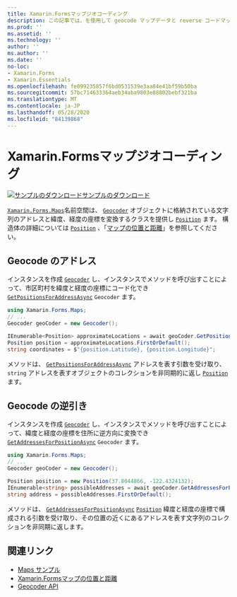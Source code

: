 ```yaml
---
title: Xamarin.Formsマップジオコーディング
description: この記事では、を使用して geocode マップデータと reverse コードマップデータを逆にする方法について説明し Xamarin.Forms ます。Geocoder クラスをマップします。
ms.prod: ''
ms.assetid: ''
ms.technology: ''
author: ''
ms.author: ''
ms.date: ''
no-loc:
- Xamarin.Forms
- Xamarin.Essentials
ms.openlocfilehash: fe099235857f6bd0531539e3aa84e41bf59b50ba
ms.sourcegitcommit: 57bc714633364aeb34aba9803e88802bebf321ba
ms.translationtype: MT
ms.contentlocale: ja-JP
ms.lasthandoff: 05/28/2020
ms.locfileid: "84139868"
---
```

# <a name="xamarinforms-map-geocoding"></a>Xamarin.Formsマップジオコーディング

[![サンプルのダウンロード](~/media/shared/download.png)サンプルのダウンロード](https://docs.microsoft.com/samples/xamarin/xamarin-forms-samples/workingwithmaps)

[`Xamarin.Forms.Maps`](xref:Xamarin.Forms.Maps)名前空間は、 [`Geocoder`](xref:Xamarin.Forms.Maps.Geocoder) オブジェクトに格納されている文字列のアドレスと緯度、経度の座標を変換するクラスを提供し [`Position`](xref:Xamarin.Forms.Maps.Position) ます。 構造体の詳細については [`Position`](xref:Xamarin.Forms.Maps.Position) 、「[マップの位置と距離](position-distance.md)」を参照してください。

## <a name="geocode-an-address"></a>Geocode のアドレス

インスタンスを作成 [`Geocoder`](xref:Xamarin.Forms.Maps.Geocoder) し、インスタンスでメソッドを呼び出すことによって、市区町村を緯度と経度の座標にコード化でき [`GetPositionsForAddressAsync`](xref:Xamarin.Forms.Maps.Geocoder.GetPositionsForAddressAsync*) `Geocoder` ます。

```csharp
using Xamarin.Forms.Maps;
// ...
Geocoder geoCoder = new Geocoder();

IEnumerable<Position> approximateLocations = await geoCoder.GetPositionsForAddressAsync("Pacific Ave, San Francisco, California");
Position position = approximateLocations.FirstOrDefault();
string coordinates = $"{position.Latitude}, {position.Longitude}";
```

メソッドは、 [`GetPositionsForAddressAsync`](xref:Xamarin.Forms.Maps.Geocoder.GetPositionsForAddressAsync*) アドレスを表す引数を受け取り、 `string` アドレスを表すオブジェクトのコレクションを非同期的に返し [`Position`](xref:Xamarin.Forms.Maps.Position) ます。

## <a name="reverse-geocode-an-address"></a>Geocode の逆引き

インスタンスを作成 [`Geocoder`](xref:Xamarin.Forms.Maps.Geocoder) し、インスタンスでメソッドを呼び出すことによって、緯度と経度の座標を住所に逆方向に変換でき [`GetAddressesForPositionAsync`](xref:Xamarin.Forms.Maps.Geocoder.GetAddressesForPositionAsync*) `Geocoder` ます。

```csharp
using Xamarin.Forms.Maps;
// ...
Geocoder geoCoder = new Geocoder();

Position position = new Position(37.8044866, -122.4324132);
IEnumerable<string> possibleAddresses = await geoCoder.GetAddressesForPositionAsync(position);
string address = possibleAddresses.FirstOrDefault();
```

メソッドは、 [`GetAddressesForPositionAsync`](xref:Xamarin.Forms.Maps.Geocoder.GetAddressesForPositionAsync*) [`Position`](xref:Xamarin.Forms.Maps.Position) 緯度と経度の座標で構成される引数を受け取り、その位置の近くにあるアドレスを表す文字列のコレクションを非同期に返します。

## <a name="related-links"></a>関連リンク

- [Maps サンプル](https://docs.microsoft.com/samples/xamarin/xamarin-forms-samples/workingwithmaps)
- [Xamarin.Formsマップの位置と距離](position-distance.md)
- [Geocoder API](xref:Xamarin.Forms.Maps.Geocoder)
